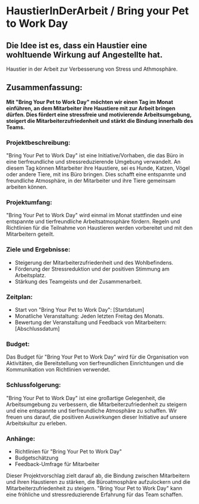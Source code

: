 # HaustierInDerArbeit / Bring your Pet to Work Day



## Die Idee ist es, dass ein Haustier eine wohltuende Wirkung auf Angestellte hat.

Haustier in der Arbeit zur Verbesserung von Stress und Athmosphäre.

## Zusammenfassung:
**Mit "Bring Your Pet to Work Day" möchten wir einen Tag im Monat einführen, an dem Mitarbeiter ihre Haustiere mit zur Arbeit bringen dürfen. Dies fördert eine stressfreie und motivierende Arbeitsumgebung, steigert die Mitarbeiterzufriedenheit und stärkt die Bindung innerhalb des Teams.**

### Projektbeschreibung:
"Bring Your Pet to Work Day" ist eine Initiative/Vorhaben, die das Büro in eine tierfreundliche und stressreduzierende Umgebung verwandelt. An diesem Tag können Mitarbeiter ihre Haustiere, sei es Hunde, Katzen, Vögel oder andere Tiere, mit ins Büro bringen. Dies schafft eine entspannte und freundliche Atmosphäre, in der Mitarbeiter und ihre Tiere gemeinsam arbeiten können.

### Projektumfang:
"Bring Your Pet to Work Day" wird einmal im Monat stattfinden und eine entspannte und tierfreundliche Arbeitsatmosphäre fördern. Regeln und Richtlinien für die Teilnahme von Haustieren werden vorbereitet und mit den Mitarbeitern geteilt.

### Ziele und Ergebnisse:
- Steigerung der Mitarbeiterzufriedenheit und des Wohlbefindens.
- Förderung der Stressreduktion und der positiven Stimmung am Arbeitsplatz.
- Stärkung des Teamgeists und der Zusammenarbeit.

### Zeitplan:
- Start von "Bring Your Pet to Work Day": [Startdatum]
- Monatliche Veranstaltung: Jeden letzten Freitag des Monats.
- Bewertung der Veranstaltung und Feedback von Mitarbeitern: [Abschlussdatum]

### Budget:
Das Budget für "Bring Your Pet to Work Day" wird für die Organisation von Aktivitäten, die Bereitstellung von tierfreundlichen Einrichtungen und die Kommunikation von Richtlinien verwendet.

### Schlussfolgerung:
"Bring Your Pet to Work Day" ist eine großartige Gelegenheit, die Arbeitsumgebung zu verbessern, die Mitarbeiterzufriedenheit zu steigern und eine entspannte und tierfreundliche Atmosphäre zu schaffen. Wir freuen uns darauf, die positiven Auswirkungen dieser Initiative auf unsere Arbeitskultur zu erleben.

### Anhänge:
- Richtlinien für "Bring Your Pet to Work Day"
- Budgetschätzung
- Feedback-Umfrage für Mitarbeiter

Dieser Projektvorschlag zielt darauf ab, die Bindung zwischen Mitarbeitern und ihren Haustieren zu stärken, die Büroatmosphäre aufzulockern und die Mitarbeiterzufriedenheit zu steigern. "Bring Your Pet to Work Day" kann eine fröhliche und stressreduzierende Erfahrung für das Team schaffen.
